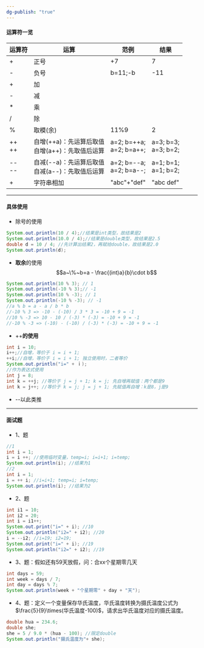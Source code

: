 ```yaml
---
dg-publish: "true"
---
```


#### 运算符一览

| 运算符      | 运算                               | 范例                         | 结果                     |
| -------- | -------------------------------- | -------------------------- | ---------------------- |
| +        | 正号                               | +7                         | 7                      |
| -        | 负号                               | b=11;-b                    | -11                    |
| +        | 加                                |                            |                        |
| -        | 减                                |                            |                        |
| *        | 乘                                |                            |                        |
| /        | 除                                |                            |                        |
| %        | 取模(余)                            | 11%9                       | 2                      |
| ++<br>++ | 自增(++a)：先运算后取值<br>自增(a++)：先取值后运算 | a=2; b=++a;<br>a=2; b=a++; | a=3; b=3;<br>a=3; b=2; |
| --<br>-- | 自减(--a)：先运算后取值<br>自减(a--)：先取值后运算 | a=2; b=--a;<br>a=2; b=a--; | a=1; b=1;<br>a=1; b=2; |
| +        | 字符串相加                            | "abc"+"def"                | "abc def"              |

---
#### 具体使用
- 除号的使用
```java
System.out.println(10 / 4);//结果是int类型，故结果是2
System.out.println(10.0 / 4);//结果是double类型，故结果是2.5
double d = 10 / 4; //先计算出结果2，再赋给double，故结果是2.0
System.out.println(d);
```
- **取余**的使用
$$a~\%~b=a - \frac{(int)a}{b}\cdot b$$ 
```java
System.out.println(10 % 3); // 1
System.out.println(-10 % 3);// -1
System.out.println(10 % -3); // 1
System.out.println(-10 % -3); // -1
//a % b = a - a / b * b
//-10 % 3 => -10 - (-10) / 3 * 3 = -10 + 9 = -1
//10 % -3 => 10 - 10 / (-3) * (-3) = -10 + 9 = -1
//-10 % -3 => (-10) - (-10) / (-3) * (-3) = -10 + 9 = -1
```
- ++**的使用**
```java
int i = 10;
i++;//自增，等价于 i = i + 1;
++i;//自增，等价于 i = i + 1; 独立使用时，二者等价
System.out.println("i=" + ｉ);
//作为表达式使用
int j = 8;
int k = ++j; //等价于 j = j + 1; k = j; 先自增再赋值：两个都是9
int k = j++; //等价于 k = j; j = j + 1; 先赋值再自增：k是8，j是9
```
- --以此类推
---
#### 面试题
- 1、题
```java
//1
int i = 1;
i = i ++; //使用临时变量，temp=i; i=i+1; i=temp;
System.out.println(i); //结果为1
//2
int i = 1;
i = ++ i; //i=i+1; temp=i; i=temp;
System.out.println(i); //结果为2
```
- 2、题
```java
int i1 = 10;
int i2 = 20;
int i = i1++;
System.out.print("i=" + i); //10
System.out.println("i2=" + i2); //20
i = --i2; //i=19; i2=19;
System.out.print("i=" + i); //19
System.out.println("i2=" + i2); //19
```
- 3、题：假如还有59天放假，问：合xx个星期零几天
```java
int days = 59;
int week = days / 7;
int day = days % 7;
System.out.println(week + "个星期零" + day + "天");
```
- 4、题：定义一个变量保存华氏温度，华氏温度转换为摄氏温度公式为 $\frac{5}{9}\times(华氏温度-100)$，请求出华氏温度对应的摄氏温度。
```java
double hua = 234.6;
double she;
she = 5 / 9.0 * (hua - 100); //限定double
System.out.println("摄氏温度为"+ she);
```